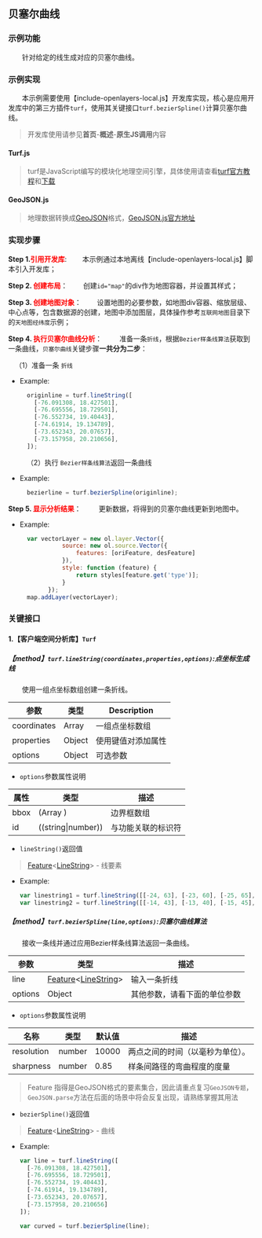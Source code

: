 ## 贝塞尔曲线

### 示例功能

&ensp;&ensp;&ensp;&ensp;针对给定的线生成对应的贝塞尔曲线。

### 示例实现

&ensp;&ensp;&ensp;&ensp;本示例需要使用【include-openlayers-local.js】开发库实现，核心是应用开发库中的第三方插件`turf`，使用其关键接口`turf.bezierSpline()`计算贝塞尔曲线。

> 开发库使用请参见**首页**-**概述**-**原生JS调用**内容

#### Turf.js

> turf是JavaScript编写的模块化地理空间引擎，具体使用请查看<a target="_blank" href="http://turfjs.org/">turf官方教程</a>和<a target="_blank" href="https://github.com/Turfjs/turf">下载</a>

#### GeoJSON.js

> 地理数据转换成<a target="_blank" href="http://geojson.org/">GeoJSON</a>格式，<a target="_blank"  href="https://github.com/caseycesari/GeoJSON.js">GeoJSON.js官方地址</a>

### 实现步骤

**Step 1.<font color=red>引用开发库</font>**:
&ensp;&ensp;&ensp;&ensp;本示例通过本地离线【include-openlayers-local.js】脚本引入开发库；

**Step 2. <font color=red>创建布局</font>**：
 &ensp;&ensp;&ensp;&ensp;创建`id="map"`的div作为地图容器，并设置其样式；

**Step 3. <font color=red>创建地图对象</font>**：
 &ensp;&ensp;&ensp;&ensp;设置地图的必要参数，如地图div容器、缩放层级、中心点等，包含数据源的创建，地图中添加图层，具体操作参考`互联网地图`目录下的`天地图经纬度`示例；

**Step 4. <font color=red>执行贝塞尔曲线分析</font>**：
 &ensp;&ensp;&ensp;&ensp; 准备一条`折线`，根据`Bezier样条线算法`获取到一条曲线，`贝塞尔曲线`关键步骤**一共分为二步**：

 &ensp;&ensp;（1）准备一条 `折线`

* Example:
  ```javascript
    originline = turf.lineString([
      [-76.091308, 18.427501],
      [-76.695556, 18.729501],
      [-76.552734, 19.40443],
      [-74.61914, 19.134789],
      [-73.652343, 20.07657],
      [-73.157958, 20.210656],
    ]);
  ```

  &ensp;&ensp;（2）执行 `Bezier样条线算法`返回一条曲线

* Example:
  ```javascript
    bezierline = turf.bezierSpline(originline);
  ```

**Step 5. <font color=red>显示分析结果</font>**：
 &ensp;&ensp;&ensp;&ensp; 更新数据，将得到的贝塞尔曲线更新到地图中。

* Example:
  ```javascript
    var vectorLayer = new ol.layer.Vector({
              source: new ol.source.Vector({
                  features: [oriFeature, desFeature]
              }),
              style: function (feature) {
                  return styles[feature.get('type')];
              }
          });
    map.addLayer(vectorLayer);
  ```

### 关键接口

#### 1.【客户端空间分析库】`Turf`

##### 【method】`turf.lineString(coordinates,properties,options)`:点坐标生成线

 &ensp;&ensp;&ensp;&ensp;使用一组点坐标数组创建一条折线。

| 参数        | 类型   | Description        |
| ---------- | ----- | ----------------- |
| coordinates | Array  | 一组点坐标数组     |
| properties  | Object | 使用键值对添加属性 |
| options     | Object | 可选参数           |

* `options`参数属性说明

| 属性 | 类型               | 描述               |
| --- | ----------------- | ----------------- |
| bbox | (Array )           | 边界框数组         |
| id   | ((string\|number)) | 与功能关联的标识符 |

* `lineString()`返回值

> <a target="_blank" href="https://tools.ietf.org/html/rfc7946#section-3.2">Feature</a><<a target="_blank" href="https://tools.ietf.org/html/rfc7946#section-3.1.4">LineString</a>> - 线要素

* Example:
  ```javascript
  var linestring1 = turf.lineString([[-24, 63], [-23, 60], [-25, 65], [-20, 69]], {name: 'line 1'});
  var linestring2 = turf.lineString([[-14, 43], [-13, 40], [-15, 45], [-10, 49]], {name: 'line 2'});
  ```

##### 【method】`turf.bezierSpline(line,options)`:贝塞尔曲线算法

 &ensp;&ensp;&ensp;&ensp;接收一条线并通过应用Bezier样条线算法返回一条曲线。

|参数	|类型	|描述|
|---|---|---|
|line	|<a target="_blank" href="https://tools.ietf.org/html/rfc7946#section-3.2">Feature</a><<a target="_blank" href="https://tools.ietf.org/html/rfc7946#section-3.1.4">LineString</a>>|输入一条折线|
|options	|Object| 其他参数，请看下面的单位参数|

* `options`参数属性说明

|名称	|类型	|默认值|	描述|
|---|---|---|----|
| resolution | number | 10000  | 两点之间的时间（以毫秒为单位）。 |
| sharpness  | number | 0.85   | 样条间路径的弯曲程度的度量       |

> Feature <LineString>指得是GeoJSON格式的要素集合，因此请重点复习`GeoJSON专题`，`GeoJSON.parse`方法在后面的场景中将会反复出现，请熟练掌握其用法

* `bezierSpline()`返回值

>   <a target="_blank" href="https://tools.ietf.org/html/rfc7946#section-3.2">Feature</a><<a target="_blank" href="https://tools.ietf.org/html/rfc7946#section-3.1.4">LineString</a>> - 曲线

* Example:
  ```javascript
  var line = turf.lineString([
    [-76.091308, 18.427501],
    [-76.695556, 18.729501],
    [-76.552734, 19.40443],
    [-74.61914, 19.134789],
    [-73.652343, 20.07657],
    [-73.157958, 20.210656]
  ]);

  var curved = turf.bezierSpline(line);
  ```

